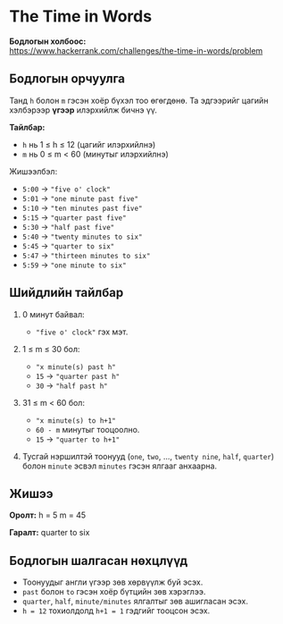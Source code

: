 # The Time in Words

**Бодлогын холбоос:**  
https://www.hackerrank.com/challenges/the-time-in-words/problem

## Бодлогын орчуулга

Танд `h` болон `m` гэсэн хоёр бүхэл тоо өгөгдөнө. Та эдгээрийг цагийн хэлбэрээр **үгээр** илэрхийлж бичнэ үү.

**Тайлбар:**

- `h` нь 1 ≤ h ≤ 12 (цагийг илэрхийлнэ)
- `m` нь 0 ≤ m < 60 (минутыг илэрхийлнэ)

Жишээлбэл:

- `5:00` → `"five o' clock"`
- `5:01` → `"one minute past five"`
- `5:10` → `"ten minutes past five"`
- `5:15` → `"quarter past five"`
- `5:30` → `"half past five"`
- `5:40` → `"twenty minutes to six"`
- `5:45` → `"quarter to six"`
- `5:47` → `"thirteen minutes to six"`
- `5:59` → `"one minute to six"`

## Шийдлийн тайлбар

1. 0 минут байвал:  
   - `"five o' clock"` гэх мэт.

2. 1 ≤ m ≤ 30 бол:  
   - `"x minute(s) past h"`  
   - `15` → `"quarter past h"`  
   - `30` → `"half past h"`

3. 31 ≤ m < 60 бол:  
   - `"x minute(s) to h+1"`  
   - `60 - m` минутыг тооцоолно.  
   - `15` → `"quarter to h+1"`

4. Тусгай нэршилтэй тоонууд (`one`, `two`, ..., `twenty nine`, `half`, `quarter`) болон `minute` эсвэл `minutes` гэсэн ялгааг анхаарна.

## Жишээ

**Оролт:**
h = 5
m = 45

**Гаралт:**
quarter to six

## Бодлогын шалгасан нөхцлүүд

- Тоонуудыг англи үгээр зөв хөрвүүлж буй эсэх.
- `past` болон `to` гэсэн хоёр бүтцийн зөв хэрэглээ.
- `quarter`, `half`, `minute/minutes` ялгалтыг зөв ашигласан эсэх.
- `h = 12` тохиолдолд `h+1 = 1` гэдгийг тооцсон эсэх.
